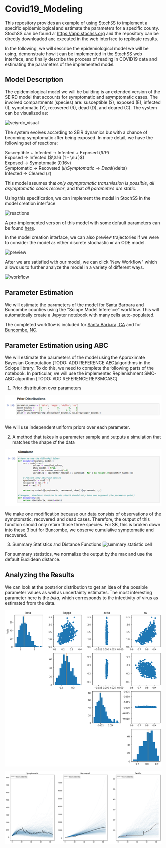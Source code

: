 # Covid19_Modeling

This repository provides an example of using StochSS to
implement a specific epidemiological and estimate the parameters for
a specific county.  StochSS can be found at https://app.stochss.org and the
repository can be directly downloaded and executed in the web interface to
replicate results.

In the following, we will describe the epidemiological model we will be using,
demonstrate how it can be implemented in the StochSS web interface, and finally
describe the process of reading in COVID19 data and estimating the parameters of
the implemented model.

## Model Description

The epidemiological model we will be building is an extended version of the
SEIRD model that accounts for symptomatic and asymptomatic cases. The involved
compartments (species) are: susceptible (S), exposed (E), infected (I),
symptomatic (Y), recovered (R), dead (D), and cleared (C).  The system can be
visualized as:

![seiyrdc_visual](images/seirdc_visual.png)

The system evolves according to SEIR dynamics but with a chance of becoming
symptomatic after being exposed.  In more detail, we have the following set of
reactions:

Susceptible + Infected → Infected + Exposed ($\beta/P$)   
Exposed → Infected  ($\0.16 (1 - \nu )$)  
Exposed → Symptomatic  ($0.16 \nu$)  
Symptomatic → Recovered  ($\kappa)  
Symptomatic → Dead ($\delta)  
Infected → Cleared  ($\kappa$)

This model assumes that *only asymptomatic transmission is possible*,
*all asymptomatic cases recover*, and that *all parameters are static*.

Using this specification, we can implement the model in StochSS in the model
creation interface

![reactions](images/reactions_interface.png)

A pre-implemented version of this model with some default parameters can be
found [here](epidemiological/santa_barbara/seiyrdc_sb.mdl).

In the model creation interface, we can also preview trajectories if we were to
consider the model as either discrete stochastic or an ODE model.

![preview](images/model_preview.png)

After we are satisfied with our model, we can click "New Workflow" which allows
us to further analyze the model in a variety of different ways.

![workflow](images/workflow_selection.png)

## Parameter Estimation

We will estimate the parameters of the model for Santa Barbara and Buncombe
counties using the "Sciope Model Inference" workflow.  This will automatically
create a Jupyter notebook with many cells auto-populated.

The completed workflow is included for
[Santa Barbara, CA](epidemiological/santa_barbara/seiyrdc_sbSciopeMI.ipynb)
and
for [Buncombe, NC](epidemiological/buncombe/seiyrdc_buncombeSciopeMI.ipynb).

## Parameter Estimation using ABC

We will estimate the parameters of the model using the Approximate Bayesian
Computation [TODO: ADD REFERENCE ABC]algorithms in the Sciope library.  To do this, we need to complete
the following parts of the notebook. In particular, we will use the
implemented Replenishment SMC-ABC algorithm [TODO: ADD REFERENCE REPSMCABC].

1. Prior distribution over parameters

![prior cell](images/prior_cell.png)

We will use independent uniform priors over each parameter.

2. A method that takes in a parameter sample and outputs a simulation that matches
   the shape of the data

![simulator cell](images/simulator_cell.png)

We make one modification because our data consists of observations of
the symptomatic, recovered, and dead cases.  Therefore, the
output of this function should only return those three species.  For SB,
this is broken down into these 3 but for Buncombe, we observe cumulative
symptomatic and recovered.

3. Summary Statistics and Distance Functions
![summary statistic cell](images/summary_statistics.png)

For summary statistics, we normalize the output by the max and use the default
Euclidean distance.

## Analyzing the Results

We can look at the posterior distribution to get an idea of the possible
parameter values as well as uncertainty estimates.  The most interesting
parameter here is the $beta$, which corresponds to the infectivity of virus as
estimated from the data.  

![posterior_distribtuions](images/posterior_sb.png)

![posterior_predictive](/images/posterior_predictive_sb.png)
